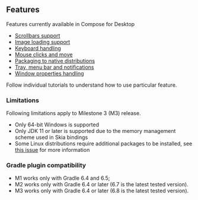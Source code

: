  ## Features

Features currently available in Compose for Desktop
   * [Scrollbars support](tutorials/Scrollbars/README.md)
   * [Image loading support](tutorials/Image_And_Icons_Manipulations/README.md)
   * [Keyboard handling](tutorials/Keyboard/README.md)
   * [Mouse clicks and move](tutorials/Mouse_Events/README.md)
   * [Packaging to native distributions](tutorials/Native_distributions_and_local_execution/README.md)
   * [Tray, menu bar and notifications](tutorials/Tray_Notifications_MenuBar/README.md)
   * [Window properties handling](tutorials/Window_API/README.md)

Follow individual tutorials to understand how to use particular feature.

### Limitations

Following limitations apply to Milestone 3 (M3) release.

  * Only 64-bit Windows is supported
  * Only JDK 11 or later is supported due to the memory management scheme used in Skia bindings
  * Some Linux distributions require additional packages to be installed, see [this issue](https://github.com/JetBrains/compose-jb/issues/273) for more information
  

[comment]: <> (__SUPPORTED_GRADLE_VERSIONS__)

### Gradle plugin compatibility

* M1 works only with Gradle 6.4 and 6.5;
* M2 works only with Gradle 6.4 or later (6.7 is the latest tested version).
* M3 works only with Gradle 6.4 or later (6.8 is the latest tested version).
